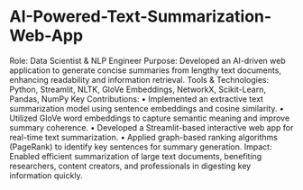 # AI-Powered-Text-Summarization-Web-App
Role: Data Scientist & NLP Engineer
Purpose: Developed an AI-driven web application to generate concise summaries from lengthy text documents, enhancing readability and information retrieval.
Tools & Technologies: Python, Streamlit, NLTK, GloVe Embeddings, NetworkX, Scikit-Learn, Pandas, NumPy
Key Contributions:
•	Implemented an extractive text summarization model using sentence embeddings and cosine similarity.
•	Utilized GloVe word embeddings to capture semantic meaning and improve summary coherence.
•	Developed a Streamlit-based interactive web app for real-time text summarization.
•	Applied graph-based ranking algorithms (PageRank) to identify key sentences for summary generation.
Impact: Enabled efficient summarization of large text documents, benefiting researchers, content creators, and professionals in digesting key information quickly.
